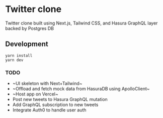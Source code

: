 # Twitter clone

Twitter clone built using Next.js, Tailwind CSS, and Hasura GraphQL layer backed by Postgres DB

## Development

```
yarn install
yarn dev
```

### TODO

- ~UI skeleton with Next+Tailwind~
- ~Offload and fetch mock data from HasuraDB using ApolloClient~
- ~Host app on Vercel~
- Post new tweets to Hasura GraphQL mutation
- Add GraphQL subscription to new tweets
- Integrate Auth0 to handle user auth
